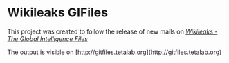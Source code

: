 # Wikileaks GIFiles

This project was created to follow the release of new mails on [*Wikileaks - The Global Intelligence Files*](http://wikileaks.org/gifiles/)

The output is visible on [http://gitfiles.tetalab.org](http://gitfiles.tetalab.org)
